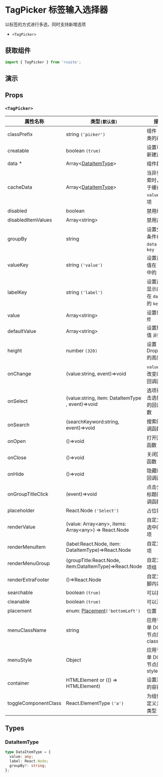 # TagPicker 标签输入选择器

以标签的方式进行多选，同时支持新增选项

* `<TagPicker>`

## 获取组件

```js
import { TagPicker } from 'rsuite';
```

## 演示

<!--{demo}-->

## Props


### `<TagPicker>`

| 属性名称             | 类型`(默认值)`                                                   | 描述                                  |
| -------------------- | ---------------------------------------------------------------- | ------------------------------------- |
| classPrefix          | string `('picker')`                                              | 组件 CSS 类的前缀                     |
| creatable            | boolean `(true)`                                                 | 设置可以新建选项                      |
| data \*              | Array&lt;[DataItemType](#DataItemType)&gt;                       | 组件数据                              |
| cacheData            | Array&lt;[DataItemType](#DataItemType)&gt;                       | 当异步搜索时，用于缓存 `value` 的选项 |
| disabled             | boolean                                                          | 禁用组件                              |
| disabledItemValues   | Array&lt;string&gt;                                              | 禁用选项                              |
| groupBy              | string                                                           | 设置分组条件在 `data` 中的 `key`      |
| valueKey             | string `('value')`                                               | 设置选项值在 `data` 中的 `key`        |
| labelKey             | string `('label')`                                               | 设置选项显示内容在 `data` 中的 `key`  |
| value                | Array&lt;string&gt;                                              | 设置值 `受控`                         |
| defaultValue         | Array&lt;string&gt;                                              | 设置默认值 `非受控`                   |
| height               | number `(320)`                                                   | 设置 Dropdown 的高度                  |
| onChange             | (value:string, event)=>void                                      | `value` 发生改变时的回调函数          |
| onSelect             | (value:string, item: DataItemType , event)=>void                 | 选项被点击选择后的回调函数            |
| onSearch             | (searchKeyword:string, event)=>void                              | 搜索的回调函数                        |
| onOpen               | ()=>void                                                         | 打开回调函数                          |
| onClose              | ()=>void                                                         | 关闭回调函数                          |
| onHide               | ()=>void                                                         | 隐藏时的回调函数                      |
| onGroupTitleClick    | (event)=>void                                                    | 点击分组标题的回调函数                |
| placeholder          | React.Node `('Select')`                                          | 占位符                                |
| renderValue          | (value: Array&lt;any&gt;, items: Array&lt;any&gt;) => React.Node | 自定义被选中的选项                    |
| renderMenuItem       | (label:React.Node, item: DataItemType)=>React.Node               | 自定义选项                            |
| renderMenuGroup      | (groupTitle:React.Node, item:DataItemType)=>React.Node           | 自定义选项组                          |
| renderExtraFooter    | ()=>React.Node                                                   | 自定义页脚内容                        |
| searchable           | boolean `(true)`                                                 | 可以搜索                              |
| cleanable            | boolean `(true)`                                                 | 可以清除                              |
| placement            | enum: [Placement](#Placement)`('bottomLeft')`                    | 位置                                  |
| menuClassName        | string                                                           | 应用于菜单 DOM 节点的 css class       |
| menuStyle            | Object                                                           | 应用于菜单 DOM 节点的 style           |
| container            | HTMLElement or (() => HTMLElement)                               | 设置渲染的容器                        |
| toggleComponentClass | React.ElementType `('a')`                                        | 为组件自定义元素类型                  |

## Types



### DataItemType

```ts
type DataItemType = {
  value: any;
  label: React.Node;
  groupBy?: string;
};
```
